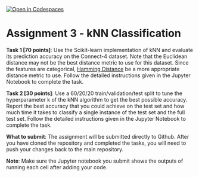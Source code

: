 [![Open in Codespaces](https://classroom.github.com/assets/launch-codespace-f4981d0f882b2a3f0472912d15f9806d57e124e0fc890972558857b51b24a6f9.svg)](https://classroom.github.com/open-in-codespaces?assignment_repo_id=10119838)
# Assignment 3 - kNN Classification

**Task 1 [70 points]**: Use the Scikit-learn implementation of kNN and evaluate its prediction accuracy on the Connect-4 dataset. Note that the Euclidean distance may not be the best distance metric to use for this dataset. Since the features are categorical, [Hamming Distance](https://datagy.io/python-hamming-distance/) be a more appropriate distance metric to use. Follow the detailed instructions given in the Jupyter Notebook to complete the task.

**Task 2 [30 points]**: Use a 60/20/20 train/validation/test split to tune the hyperparameter k of the kNN algorithm to get the best possible accuracy. Report the best accuracy that you could achieve on the test set and how much time it takes to classify a single instance of the test set and the full test set.  Follow the detailed instructions given in the Jupyter Notebook to complete the task.

**What to submit**: The assignment will be submitted directly to Github. After you have cloned the repository and completed the tasks, you will need to push your changes back to the main repository.

**Note**: Make sure the Jupyter notebook you submit shows the outputs of running each cell after adding your code.
